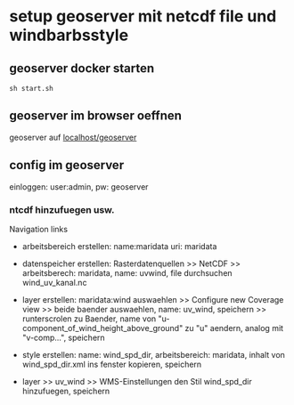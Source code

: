 # setup geoserver mit netcdf file und windbarbsstyle

## geoserver docker starten

```shell
sh start.sh
```

## geoserver im browser oeffnen

geoserver auf [localhost/geoserver](localhost/geoserver)

## config im geoserver

einloggen: user:admin, pw: geoserver

### ntcdf hinzufuegen usw.

Navigation links

- arbeitsbereich erstellen: name:maridata uri: maridata

- datenspeicher erstellen: Rasterdatenquellen >> NetCDF >> arbeitsberech: maridata, name: uvwind, file durchsuchen wind_uv_kanal.nc

- layer erstellen: maridata:wind auswaehlen >> Configure new Coverage view >> beide baender auswaehlen, name: uv_wind, speichern >> runterscrolen zu Baender, name von "u-component_of_wind_height_above_ground" zu "u" aendern, analog mit "v-comp...", speichern
- style erstellen: name: wind_spd_dir, arbeitsbereich: maridata, inhalt von wind_spd_dir.xml ins fenster kopieren, speichern

- layer >> uv_wind >> WMS-Einstellungen den Stil wind_spd_dir hinzufuegen, speichern
